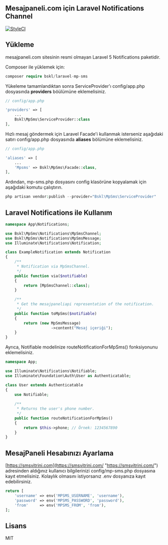 ## Mesajpaneli.com için Laravel Notifications Channel

[![StyleCI](https://styleci.io/repos/129779257/shield?branch=master)](https://styleci.io/repos/129779257)

## Yükleme

mesajpaneli.com sitesinin resmi olmayan Laravel 5 Notifications paketidir.

Composer ile yüklemek için:

```php
composer require bskl/laravel-mp-sms
```

Yükeleme tamamlandıktan sonra ServiceProvider'ı config/app.php dosyasında **providers** böülümüne eklemelisiniz.

```php
// config/app.php

'providers' => [
    ...
    Bskl\MpSms\ServiceProvider::class
],
```

Hızlı mesaj göndermek için Laravel Facade'i kullanmak isterseniz aşağıdaki satırı config/app.php dosyasında **aliases** bölümüne eklemelisiniz.

```php
// config/app.php

'aliases' => [
    ...
    'Mpsms' => Bskl\MpSms\Facade::class,
],
```

Ardından, mp-sms.php dosyasını config klasörüne kopyalamak için aşağıdaki komutu çalıştırın.

```php
php artisan vendor:publish --provider="Bskl\MpSms\ServiceProvider"
```

## Laravel Notifications ile Kullanım

```php
namespace App\Notifications;

use Bskl\MpSms\Notifications\MpSmsChannel;
use Bskl\MpSms\Notifications\MpSmsMessage;
use Illuminate\Notifications\Notification;

class ExampleNotification extends Notification
{
    /**
     * Notification via MpSmsChannel.
     */
    public function via($notifiable)
    {
        return [MpSmsChannel::class];
    }

    /**
     * Get the mesajpaneliapi representation of the notification.
     */
    public function toMpSms($notifiable)
    {
        return (new MpSmsMessage)
                    ->content("Mesaj içeriği");
    }
}
```

Ayrıca, Notifiable modelinize routeNotificationForMpSms() fonksiyonunu eklemelisiniz.

```php
namespace App;

use Illuminate\Notifications\Notifiable;
use Illuminate\Foundation\Auth\User as Authenticatable;

class User extends Authenticatable
{
    use Notifiable;
    
    /**
     * Returns the user's phone number.
     */
    public function routeNotificationForMpSms()
    {
        return $this->phone; // Örnek: 1234567890
    }
}
```

## MesajPaneli Hesabınızı Ayarlama

[https://smsvitrini.com](https://smsvitrini.com/ "https://smsvitrini.com/") adresinden aldığınız kullanıcı bilgilerinizi config/mp-sms.php dosyasına kayıt etmelisiniz. Kolaylık olmasını istiyorsanız .env dosyanıza kayıt edebilirsiniz.

```php
return [
    'username' => env('MPSMS_USERNAME', 'username'),
    'password' => env('MPSMS_PASSWORD', 'password'),
    'from'     => env('MPSMS_FROM', 'from'),
];
```

## Lisans

MIT
